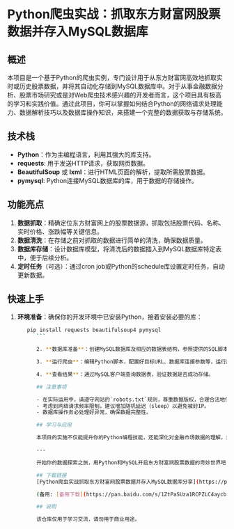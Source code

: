 # Python爬虫实战：抓取东方财富网股票数据并存入MySQL数据库

## 概述

本项目是一个基于Python的爬虫实例，专门设计用于从东方财富网高效地抓取实时或历史股票数据，并将其自动化存储到MySQL数据库中。对于从事金融数据分析、股票市场研究或是对Web爬虫技术感兴趣的开发者而言，这个项目具有极高的学习和实践价值。通过此项目，你可以掌握如何结合Python的网络请求处理能力、数据解析技巧以及数据库操作知识，来搭建一个完整的数据获取与存储系统。

## 技术栈

- **Python**：作为主编程语言，利用其强大的库支持。
- **requests**: 用于发送HTTP请求，获取网页数据。
- **BeautifulSoup** 或 **lxml**：进行HTML页面的解析，提取所需股票数据。
- **pymysql**: Python连接MySQL数据库的库，用于数据的存储操作。

## 功能亮点

1. **数据抓取**：精确定位东方财富网上的股票数据源，抓取包括股票代码、名称、实时价格、涨跌幅等关键信息。
2. **数据清洗**：在存储之前对抓取的数据进行简单的清洗，确保数据质量。
3. **数据库存储**：设计数据库模型，将清洗后的数据插入到MySQL数据库特定表中，便于后续分析。
4. **定时任务**（可选）：通过cron job或Python的schedule库设置定时任务，自动更新数据。

## 快速上手

1. **环境准备**：确保你的开发环境中已安装Python，接着安装必要的库：
   ```bash
      pip install requests beautifulsoup4 pymysql
         ```

         2. **数据库准备**：创建MySQL数据库及相应的数据表结构，参照提供的SQL脚本。

         3. **运行爬虫**：编辑Python脚本，配置好目标URL、数据库连接参数等，运行脚本开始抓取数据。

         4. **查看结果**：通过MySQL客户端查询数据表，验证数据是否成功存储。

         ## 注意事项

         - 在实际运用中，请遵守网站的`robots.txt`规则，尊重数据版权，合理合法地使用数据。
         - 考虑到网络请求频率限制，建议增加随机延迟（sleep）以避免被封IP。
         - 数据库操作务必处理好异常，确保数据完整性。

         ## 学习与应用

         本项目的实施不仅能提升你的Python编程技能，还能深化对金融市场数据的理解，非常适合于数据分析爱好者、Python初学者以及希望通过实战项目增强自己技术背景的人士。通过这一过程，你将掌握从网络爬虫编写到数据后端管理的一整套流程，为更复杂的金融分析项目奠定坚实基础。

         ---

         开始你的数据探索之旅，用Python和MySQL开启东方财富网股票数据的奇妙世界吧！

         ## 下载链接
         [Python爬虫实战抓取东方财富网股票数据并存入MySQL数据库分享](https://pan.quark.cn/s/4d2b08bbbdbf) 

         (备用: [备用下载](https://pan.baidu.com/s/1ZtPaSUza1RCPZLC4aycbHQ?pwd=1234))

         ## 说明

         该仓库仅用于学习交流，请勿用于商业用途。
